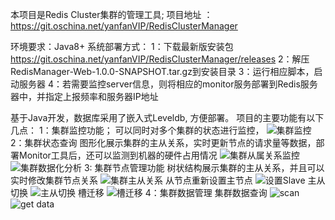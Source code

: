 本项目是Redis Cluster集群的管理工具;
项目地址 ： https://git.oschina.net/yanfanVIP/RedisClusterManager

环境要求：Java8+
系统部署方式：
    1：下载最新版安装包
        https://git.oschina.net/yanfanVIP/RedisClusterManager/releases
    2：解压RedisManager-Web-1.0.0-SNAPSHOT.tar.gz到安装目录
    3：运行相应脚本，启动服务器
    4：若需要监控server信息，则将相应的monitor服务部署到Redis服务器中，并指定上报频率和服务器IP地址

基于Java开发，数据库采用了嵌入式Leveldb, 方便部署。
项目的主要功能有以下几点：
1：集群监控功能；
    可以同时对多个集群的状态进行监控，
    ![集群监控](https://git.oschina.net/uploads/images/2017/0419/170942_b0e86736_37113.jpeg "集群监控")
2：集群状态查询
    图形化展示集群的主从关系，实时更新节点的请求量等数据，部署Monitor工具后，还可以监测到机器的硬件占用情况
    ![集群从属关系监控](https://git.oschina.net/uploads/images/2017/0419/171259_82ccbfa8_37113.jpeg "集群从属关系监控")
    ![集群数据化分析](https://git.oschina.net/uploads/images/2017/0419/171333_2e5a44a0_37113.jpeg "集群数据化分析")
3: 集群节点管理功能
    树状结构展示集群的主从关系，并且可以实时修改集群节点关系
    ![集群主从关系](https://git.oschina.net/uploads/images/2017/0419/171531_da3fddf2_37113.jpeg "集群主从关系")
    从节点重新设置主节点
    ![设置Slave](https://git.oschina.net/uploads/images/2017/0419/171830_099b87a2_37113.jpeg "设置Slave")
    主从切换
    ![主从切换](https://git.oschina.net/uploads/images/2017/0419/171902_d8c8dc2b_37113.jpeg "主从切换")
    槽迁移
    ![槽迁移](https://git.oschina.net/uploads/images/2017/0419/171930_a40b6533_37113.jpeg "槽迁移")
4：集群数据管理
    集群数据查询
    ![scan](https://git.oschina.net/uploads/images/2017/0419/172117_a7256d26_37113.jpeg "scan")
    ![get data](https://git.oschina.net/uploads/images/2017/0419/172133_94c81f28_37113.jpeg "get data")